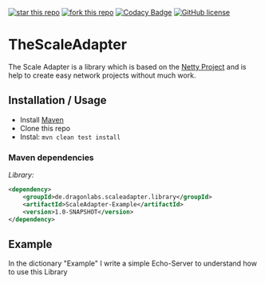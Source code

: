 [![star this repo](http://githubbadges.com/star.svg?user=Dragon-Labs&repo=TheScaleAdapter)](https://github.com/Dragon-Labs/TheScaleAdapter)
[![fork this repo](http://githubbadges.com/fork.svg?user=Dragon-Labs&repo=TheScaleAdapter)](https://github.com/Dragon-Labs/TheScaleAdapter/fork)
[![Codacy Badge](https://api.codacy.com/project/badge/Grade/b8f63eb82a8249b29205e3019d0d363f)](https://www.codacy.com/app/Alphyron/TheScaleAdapter?utm_source=github.com&amp;utm_medium=referral&amp;utm_content=Dragon-Labs/TheScaleAdapter&amp;utm_campaign=Badge_Grade)
[![GitHub license](https://img.shields.io/github/license/Dragon-Labs/TheScaleAdapter.svg)](https://github.com/Dragon-Labs/TheScaleAdapter/blob/master/LICENSE)


# TheScaleAdapter


The Scale Adapter is a library which is based on the [Netty Project](https://netty.io/) 
and is help to create easy network projects without much work.

## Installation / Usage

*  Install [Maven](http://maven.apache.org/download.cgi)
*  Clone this repo
*  Instal: ```mvn clean test install```

### Maven dependencies

_Library:_
```xml
<dependency>
    <groupId>de.dragonlabs.scaleadapter.library</groupId>
    <artifactId>ScaleAdapter-Example</artifactId>
    <version>1.0-SNAPSHOT</version>
</dependency>
```

## Example
In the dictionary "Example" I write a simple Echo-Server to understand how to use this Library
